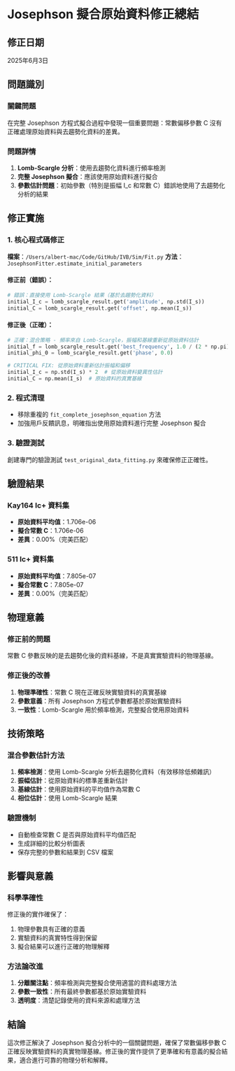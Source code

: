 # Josephson 擬合原始資料修正總結

## 修正日期
2025年6月3日

## 問題識別
### 關鍵問題
在完整 Josephson 方程式擬合過程中發現一個重要問題：常數偏移參數 C 沒有正確處理原始資料與去趨勢化資料的差異。

### 問題詳情
1. **Lomb-Scargle 分析**：使用去趨勢化資料進行頻率檢測
2. **完整 Josephson 擬合**：應該使用原始資料進行擬合
3. **參數估計問題**：初始參數（特別是振幅 I_c 和常數 C）錯誤地使用了去趨勢化分析的結果

## 修正實施

### 1. 核心程式碼修正
**檔案**：`/Users/albert-mac/Code/GitHub/IVB/Sim/Fit.py`
**方法**：`JosephsonFitter.estimate_initial_parameters`

#### 修正前（錯誤）：
```python
# 錯誤：直接使用 Lomb-Scargle 結果（基於去趨勢化資料）
initial_I_c = lomb_scargle_result.get('amplitude', np.std(I_s))
initial_C = lomb_scargle_result.get('offset', np.mean(I_s))
```

#### 修正後（正確）：
```python
# 正確：混合策略 - 頻率來自 Lomb-Scargle，振幅和基線重新從原始資料估計
initial_f = lomb_scargle_result.get('best_frequency', 1.0 / (2 * np.pi))
initial_phi_0 = lomb_scargle_result.get('phase', 0.0)

# CRITICAL FIX: 從原始資料重新估計振幅和偏移
initial_I_c = np.std(I_s) * 2  # 從原始資料變異性估計
initial_C = np.mean(I_s)  # 原始資料的真實基線
```

### 2. 程式清理
- 移除重複的 `fit_complete_josephson_equation` 方法
- 加強用戶反饋訊息，明確指出使用原始資料進行完整 Josephson 擬合

### 3. 驗證測試
創建專門的驗證測試 `test_original_data_fitting.py` 來確保修正正確性。

## 驗證結果

### Kay164 Ic+ 資料集
- **原始資料平均值**：1.706e-06
- **擬合常數 C**：1.706e-06
- **差異**：0.00%（完美匹配）

### 511 Ic+ 資料集
- **原始資料平均值**：7.805e-07
- **擬合常數 C**：7.805e-07
- **差異**：0.00%（完美匹配）

## 物理意義

### 修正前的問題
常數 C 參數反映的是去趨勢化後的資料基線，不是真實實驗資料的物理基線。

### 修正後的改善
1. **物理準確性**：常數 C 現在正確反映實驗資料的真實基線
2. **參數意義**：所有 Josephson 方程式參數都基於原始實驗資料
3. **一致性**：Lomb-Scargle 用於頻率檢測，完整擬合使用原始資料

## 技術策略

### 混合參數估計方法
1. **頻率檢測**：使用 Lomb-Scargle 分析去趨勢化資料（有效移除低頻雜訊）
2. **振幅估計**：從原始資料的標準差重新估計
3. **基線估計**：使用原始資料的平均值作為常數 C
4. **相位估計**：使用 Lomb-Scargle 結果

### 驗證機制
- 自動檢查常數 C 是否與原始資料平均值匹配
- 生成詳細的比較分析圖表
- 保存完整的參數和結果到 CSV 檔案

## 影響與意義

### 科學準確性
修正後的實作確保了：
1. 物理參數具有正確的意義
2. 實驗資料的真實特性得到保留
3. 擬合結果可以進行正確的物理解釋

### 方法論改進
1. **分離關注點**：頻率檢測與完整擬合使用適當的資料處理方法
2. **參數一致性**：所有最終參數都基於原始實驗資料
3. **透明度**：清楚記錄使用的資料來源和處理方法

## 結論
這次修正解決了 Josephson 擬合分析中的一個關鍵問題，確保了常數偏移參數 C 正確反映實驗資料的真實物理基線。修正後的實作提供了更準確和有意義的擬合結果，適合進行可靠的物理分析和解釋。
